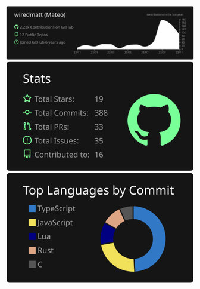 [![](https://raw.githubusercontent.com/wiredmatt/wiredmatt/master/profile-summary-card-output/dark/0-profile-details.svg)](https://github.com/vn7n24fzkq/github-profile-summary-cards)
[![](https://raw.githubusercontent.com/wiredmatt/wiredmatt/master/profile-summary-card-output/dark/3-stats.svg)](https://github.com/vn7n24fzkq/github-profile-summary-cards) 
[![](https://raw.githubusercontent.com/wiredmatt/wiredmatt/master/profile-summary-card-output/dark/2-most-commit-language.svg)](https://github.com/vn7n24fzkq/github-profile-summary-cards)
